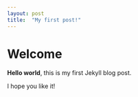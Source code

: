 ```yaml
---
layout: post
title:  "My first post!"
---
```


# Welcome

**Hello world**, this is my first Jekyll blog post.

I hope you like it!